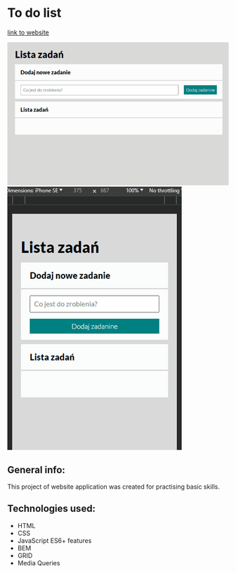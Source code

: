 # To do list

[link to website](https://hubertklimczyk.github.io/to-do-list/)

![Screan of webside](images/AnimationPage.gif)
![Screan of mobile webside](images/AnimationPage2.gif)

## General info:
This project of website application was created for practising basic skills.

## Technologies used:
- HTML
- CSS
- JavaScript ES6+ features
- BEM
- GRID
- Media Queries